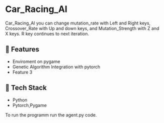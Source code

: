 # Car_Racing_AI
Car_Racing_AI you can change mutation_rate with Left and Right keys, Crossover_Rate with Up and down keys, and Mutation_Strength with Z and X keys. R key continues to next iteration.


## 🚀 Features
- Enviroment on pygame
- Genetic Algorithm Integration with pytorch
- Feature 3

## 🧠 Tech Stack
- Python
- Pytorch,Pygame

To run the programm run the agent.py code.
